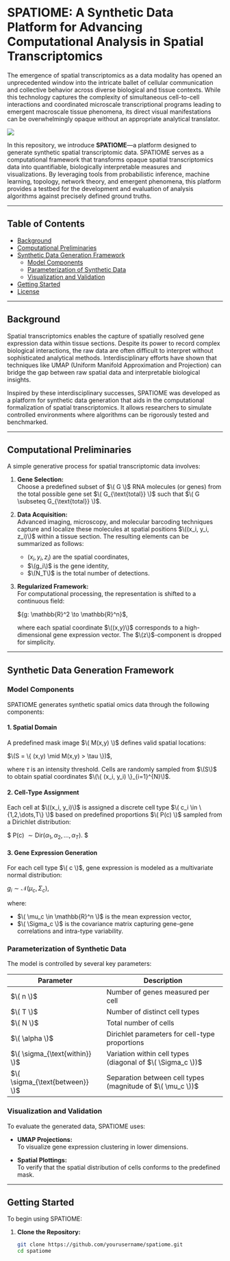 # SPATIOME: A Synthetic Data Platform for Advancing Computational Analysis in Spatial Transcriptomics

The emergence of spatial transcriptomics as a data modality has opened an unprecedented window into the intricate ballet of cellular communication and collective behavior across diverse biological and tissue contexts. While this technology captures the complexity of simultaneous cell-to-cell interactions and coordinated microscale transcriptional programs leading to emergent macroscale tissue phenomena, its direct visual manifestations can be overwhelmingly opaque without an appropriate analytical translator.

<img src="Images/spatio_umap.PNG"  style="border: 0;"/>

In this repository, we introduce **SPATIOME**—a platform designed to generate synthetic spatial transcriptomic data. SPATIOME serves as a computational framework that transforms opaque spatial transcriptomics data into quantifiable, biologically interpretable measures and visualizations. By leveraging tools from probabilistic inference, machine learning, topology, network theory, and emergent phenomena, this platform provides a testbed for the development and evaluation of analysis algorithms against precisely defined ground truths.

---

## Table of Contents

- [Background](#background)
- [Computational Preliminaries](#computational-preliminaries)
- [Synthetic Data Generation Framework](#synthetic-data-generation-framework)
  - [Model Components](#model-components)
  - [Parameterization of Synthetic Data](#parameterization-of-synthetic-data)
  - [Visualization and Validation](#visualization-and-validation)
- [Getting Started](#getting-started)
- [License](#license)

---

## Background

Spatial transcriptomics enables the capture of spatially resolved gene expression data within tissue sections. Despite its power to record complex biological interactions, the raw data are often difficult to interpret without sophisticated analytical methods. Interdisciplinary efforts have shown that techniques like UMAP (Uniform Manifold Approximation and Projection) can bridge the gap between raw spatial data and interpretable biological insights.

Inspired by these interdisciplinary successes, SPATIOME was developed as a platform for synthetic data generation that aids in the computational formalization of spatial transcriptomics. It allows researchers to simulate controlled environments where algorithms can be rigorously tested and benchmarked.

---

## Computational Preliminaries

A simple generative process for spatial transcriptomic data involves:

1. **Gene Selection:**  
   Choose a predefined subset of $\( G \)$ RNA molecules (or genes) from the total possible gene set $\( G_{\text{total}} \)$ such that $\( G \subseteq G_{\text{total}} \)$.

2. **Data Acquisition:**  
   Advanced imaging, microscopy, and molecular barcoding techniques capture and localize these molecules at spatial positions $\((x_i, y_i, z_i)\)$ within a tissue section. The resulting elements can be summarized as follows:

   - $(x_i, y_i, z_i)$ are the spatial coordinates,
   - $\(g_i\)$ is the gene identity,
   - $\(N_T\)$ is the total number of detections.

3. **Regularized Framework:**  
   For computational processing, the representation is shifted to a continuous field:

   $\{g: \mathbb{R}^2 \to \mathbb{R}^n}$,

   where each spatial coordinate $\((x,y)\)$ corresponds to a high-dimensional gene expression vector. The $\(z\)$-component is dropped for simplicity.

---

## Synthetic Data Generation Framework

### Model Components

SPATIOME generates synthetic spatial omics data through the following components:

#### 1. Spatial Domain

A predefined mask image $\( M(x,y) \)$ defines valid spatial locations:

$\(S = \{ (x,y) \mid M(x,y) > \tau \})$,

where $\tau$ is an intensity threshold. Cells are randomly sampled from $\(S\)$ to obtain spatial coordinates $\(\{ (x_i, y_i) \}_{i=1}^{N}\)$.

#### 2. Cell-Type Assignment

Each cell at $\((x_i, y_i)\)$ is assigned a discrete cell type $\( c_i \in \{1,2,\dots,T\} \)$ based on predefined proportions $\( P(c) \)$ sampled from a Dirichlet distribution:

$
P(c) $\sim \text{Dir}(\alpha_1, \alpha_2, \dots, \alpha_T).$
$

#### 3. Gene Expression Generation

For each cell type $\( c \)$, gene expression is modeled as a multivariate normal distribution:

${g_i \sim \mathcal{N}(\mu_c, \Sigma_c)}$,

where:

- $\( \mu_c \in \mathbb{R}^n \)$ is the mean expression vector,
- $\( \Sigma_c \)$ is the covariance matrix capturing gene-gene correlations and intra-type variability.
 
### Parameterization of Synthetic Data

The model is controlled by several key parameters:

| Parameter                 | Description                                               |
|---------------------------|-----------------------------------------------------------|
| $\( n \)$                 | Number of genes measured per cell                         |
| $\( T \)$                 | Number of distinct cell types                             |
| $\( N \)$                 | Total number of cells                                     |
| $\( \alpha \)$            | Dirichlet parameters for cell-type proportions            |
| $\( \sigma_{\text{within}} \)$ | Variation within cell types (diagonal of $\( \Sigma_c \))$   |
| $\( \sigma_{\text{between}} \)$ | Separation between cell types (magnitude of $\( \mu_c \))$  |

### Visualization and Validation

To evaluate the generated data, SPATIOME uses:

- **UMAP Projections:**  
  To visualize gene expression clustering in lower dimensions.
  
- **Spatial Plottings:**  
  To verify that the spatial distribution of cells conforms to the predefined mask.


---

## Getting Started

To begin using SPATIOME:

1. **Clone the Repository:**

   ```bash
   git clone https://github.com/yourusername/spatiome.git
   cd spatiome

